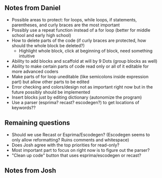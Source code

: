 ## Notes from Daniel

* Possible areas to protect: for loops, while loops, if statements, parentheses, and curly braces are the most important
* Possibly use a repeat function instead of a for loop (better for middle school and early high school)
* How to delete parts of the code (if curly braces are protected, how should the whole block be deleted?)
    * Highlight whole block, click at beginning of block, need something intuitive
* Ability to add blocks and scaffold at will by 9 Dots (group blocks as well)
* Ability to make certain parts of code read only or all of it editable for more advanced coders
* Make parts of for loop uneditable (like semicolons inside expression part) but allow other parts to be edited
* Error checking and colors/design not as important right now but in the future possibly should be implemented
* Insert blocks just by editing dictionary (autonomize the program)
* Use a parser (esprima? recast? escodegen?) to get locations of keywords??

## Remaining questions
* Should we use Recast or Esprima/Escodegen? (Escodegen seems to only allow reformatting? Ruins comments and whitespace)
* Does Josh agree with the top priorities for read-only?
* Most important part to focus on right now is to figure out the parser?
* "Clean up code" button that uses esprima/escodegen or recast?

## Notes from Josh 


